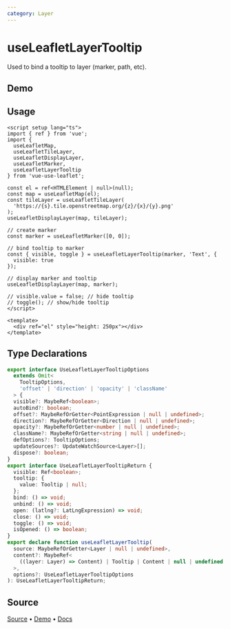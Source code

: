 ```yaml
---
category: Layer
---
```


# useLeafletLayerTooltip

Used to bind a tooltip to layer (marker, path, etc).



## Demo

<ClientOnly>
  <Demo name="useLeafletLayerTooltip" source-url="https://github.com/nikolaynau/vue-use-leaflet/blob/master/src/useLeafletLayerTooltip/demo.vue" />
</ClientOnly>

## Usage

```vue
<script setup lang="ts">
import { ref } from 'vue';
import {
  useLeafletMap,
  useLeafletTileLayer,
  useLeafletDisplayLayer,
  useLeafletMarker,
  useLeafletLayerTooltip
} from 'vue-use-leaflet';

const el = ref<HTMLElement | null>(null);
const map = useLeafletMap(el);
const tileLayer = useLeafletTileLayer(
  'https://{s}.tile.openstreetmap.org/{z}/{x}/{y}.png'
);
useLeafletDisplayLayer(map, tileLayer);

// create marker
const marker = useLeafletMarker([0, 0]);

// bind tooltip to marker
const { visible, toggle } = useLeafletLayerTooltip(marker, 'Text', {
  visible: true
});

// display marker and tooltip
useLeafletDisplayLayer(map, marker);

// visible.value = false; // hide tooltip
// toggle(); // show/hide tooltip
</script>

<template>
  <div ref="el" style="height: 250px"></div>
</template>
```

## Type Declarations

```ts
export interface UseLeafletLayerTooltipOptions
  extends Omit<
    TooltipOptions,
    'offset' | 'direction' | 'opacity' | 'className'
  > {
  visible?: MaybeRef<boolean>;
  autoBind?: boolean;
  offset?: MaybeRefOrGetter<PointExpression | null | undefined>;
  direction?: MaybeRefOrGetter<Direction | null | undefined>;
  opacity?: MaybeRefOrGetter<number | null | undefined>;
  className?: MaybeRefOrGetter<string | null | undefined>;
  defOptions?: TooltipOptions;
  updateSources?: UpdateWatchSource<Layer>[];
  dispose?: boolean;
}
export interface UseLeafletLayerTooltipReturn {
  visible: Ref<boolean>;
  tooltip: {
    value: Tooltip | null;
  };
  bind: () => void;
  unbind: () => void;
  open: (latlng?: LatLngExpression) => void;
  close: () => void;
  toggle: () => void;
  isOpened: () => boolean;
}
export declare function useLeafletLayerTooltip(
  source: MaybeRefOrGetter<Layer | null | undefined>,
  content?: MaybeRef<
    ((layer: Layer) => Content) | Tooltip | Content | null | undefined
  >,
  options?: UseLeafletLayerTooltipOptions
): UseLeafletLayerTooltipReturn;
```

## Source

[Source](https://github.com/nikolaynau/vue-use-leaflet/blob/master/src/useLeafletLayerTooltip/index.ts) • [Demo](https://github.com/nikolaynau/vue-use-leaflet/blob/master/src/useLeafletLayerTooltip/demo.vue) • [Docs](https://github.com/nikolaynau/vue-use-leaflet/blob/master/src/useLeafletLayerTooltip/index.md)
